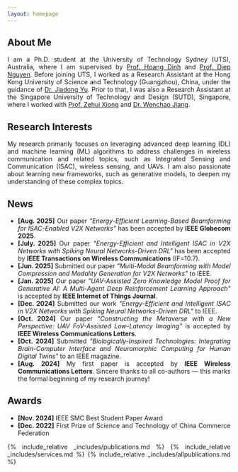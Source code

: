 ```yaml
---
layout: homepage
---
```

<style>
  p, li {
    text-align: justify !important;
  }
</style>
## About Me

I am a Ph.D. student at the University of Technology Sydney (UTS), Australia, where I am supervised by [Prof. Hoang Dinh](https://sites.google.com/view/dinh-thai-hoang/) and [Prof. Diep Nguyen](https://sites.google.com/view/diep-n-nguyen/home). Before joining UTS, I worked as a Research Assistant at the Hong Kong University of Science and Technology (Guangzhou), China, under the guidance of [Dr. Jiadong Yu](https://facultyprofiles.hkust-gz.edu.cn/faculty-personal-page/YU-Jiadong/jiadongyu). Prior to that, I was also a Research Assistant at the Singapore University of Technology and Design (SUTD), Singapore, where I worked with [Prof. Zehui Xiong](https://sites.google.com/view/zehuixiong) and [Dr. Wenchao Jiang](https://istd.sutd.edu.sg/people/faculty/jiang-wenchao/).

## Research Interests

My research primarily focuses on leveraging advanced deep learning (DL) and machine learning (ML) algorithms to address challenges in wireless communication and related topics, such as Integrated Sensing and Communication (ISAC), wireless sensing, and UAVs. I am also passionate about learning new frameworks, such as generative models, to deepen my understanding of these complex topics.

## News

- **[Aug. 2025]** Our paper *"Energy-Efficient Learning-Based Beamforming for ISAC-Enabled V2X Networks"* has been accepted by **IEEE Globecom 2025**.  
- **[July. 2025]** Our paper *"Energy-Efficient and Intelligent ISAC in V2X Networks with Spiking Neural Networks-Driven DRL"* has been accepted by **IEEE Transactions on Wireless Communications** (IF=10.7).  
- **[Jun. 2025]** Submitted our paper *"Multi-Modal Beamforming with Model Compression and Modality Generation for V2X Networks"* to IEEE.  
- **[Jan. 2025]** Our paper *"UAV-Assisted Zero Knowledge Model Proof for Generative AI: A Multi-Agent Deep Reinforcement Learning Approach"* is accepted by **IEEE Internet of Things Journal**.  
- **[Dec. 2024]** Submitted our work *"Energy-Efficient and Intelligent ISAC in V2X Networks with Spiking Neural Networks-Driven DRL"* to IEEE.  
- **[Oct. 2024]** Our paper *"Constructing the Metaverse with a New Perspective: UAV FoV-Assisted Low-Latency Imaging"* is accepted by **IEEE Wireless Communications Letters**.  
- **[Oct. 2024]** Submitted *"Biologically-Inspired Technologies: Integrating Brain-Computer Interface and Neuromorphic Computing for Human Digital Twins"* to an IEEE magazine.  
- **[Aug. 2024]** My first paper is accepted by **IEEE Wireless Communications Letters**. Sincere thanks to all co-authors — this marks the formal beginning of my research journey!

## Awards

- **[Nov. 2024]** IEEE SMC Best Student Paper Award  
- **[Dec. 2022]** First Prize of Science and Technology of China Commerce Federation  

{% include_relative _includes/publications.md %}
{% include_relative _includes/services.md %}
{% include_relative _includes/allpublications.md %}